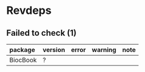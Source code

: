 # Revdeps

## Failed to check (1)

|package  |version |error |warning |note |
|:--------|:-------|:-----|:-------|:----|
|BiocBook |?       |      |        |     |

